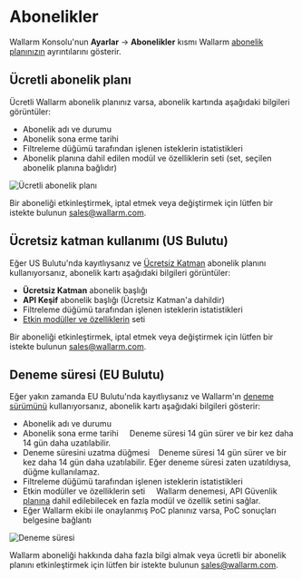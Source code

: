 # Abonelikler

Wallarm Konsolu'nun **Ayarlar** → **Abonelikler** kısmı Wallarm [abonelik planınızın](../../about-wallarm/subscription-plans.md) ayrıntılarını gösterir.

## Ücretli abonelik planı

Ücretli Wallarm abonelik planınız varsa, abonelik kartında aşağıdaki bilgileri görüntüler:

* Abonelik adı ve durumu
* Abonelik sona erme tarihi
* Filtreleme düğümü tarafından işlenen isteklerin istatistikleri
* Abonelik planına dahil edilen modül ve özelliklerin seti (set, seçilen abonelik planına bağlıdır)

![Ücretli abonelik planı](../../images/user-guides/settings/subscriptions/subscriptions.png)

Bir aboneliği etkinleştirmek, iptal etmek veya değiştirmek için lütfen bir istekte bulunun [sales@wallarm.com](mailto:sales@wallarm.com).

## Ücretsiz katman kullanımı (US Bulutu)

Eğer US Bulutu'nda kayıtlıysanız ve [Ücretsiz Katman](../../about-wallarm/subscription-plans.md#free-tier-subscription-plan-us-cloud) abonelik planını kullanıyorsanız, abonelik kartı aşağıdaki bilgileri görüntüler:

* **Ücretsiz Katman** abonelik başlığı
* **API Keşif** abonelik başlığı (Ücretsiz Katman'a dahildir)
* Filtreleme düğümü tarafından işlenen isteklerin istatistikleri
* [Etkin modüller ve özelliklerin](../../about-wallarm/subscription-plans.md#free-tier-us-cloud) seti

Bir aboneliği etkinleştirmek, iptal etmek veya değiştirmek için lütfen bir istekte bulunun [sales@wallarm.com](mailto:sales@wallarm.com).

## Deneme süresi (EU Bulutu)

Eğer yakın zamanda EU Bulutu'nda kayıtlıysanız ve Wallarm'ın [deneme sürümünü](../../about-wallarm/subscription-plans.md#trial-period) kullanıyorsanız, abonelik kartı aşağıdaki bilgileri gösterir:

* Abonelik adı ve durumu
* Abonelik sona erme tarihi
   
    Deneme süresi 14 gün sürer ve bir kez daha 14 gün daha uzatılabilir.
* Deneme süresini uzatma düğmesi
  
    Deneme süresi 14 gün sürer ve bir kez daha 14 gün daha uzatılabilir. Eğer deneme süresi zaten uzatıldıysa, düğme kullanılamaz.
* Filtreleme düğümü tarafından işlenen isteklerin istatistikleri
* Etkin modüller ve özelliklerin seti
   
    Wallarm denemesi, API Güvenlik [planına](../../about-wallarm/subscription-plans.md#subscription-plans) dahil edilebilecek en fazla modül ve özellik setini sağlar.
* Eğer Wallarm ekibi ile onaylanmış PoC planınız varsa, PoC sonuçları belgesine bağlantı

![Deneme süresi](../../images/user-guides/settings/subscriptions/subscriptions-trial-with-poc.png)

Wallarm aboneliği hakkında daha fazla bilgi almak veya ücretli bir abonelik planını etkinleştirmek için lütfen bir istekte bulunun [sales@wallarm.com](mailto:sales@wallarm.com).